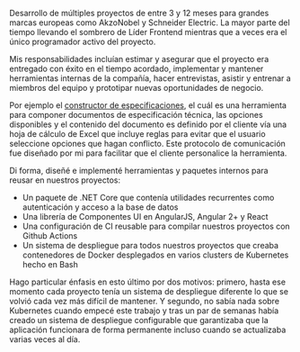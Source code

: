 ---
---

Desarrollo de múltiples proyectos de entre 3 y 12 meses para grandes marcas europeas como AkzoNobel y Schneider Electric. La mayor parte del tiempo llevando el sombrero de Líder Frontend mientras que a veces era el único programador activo del proyecto.

Mis responsabilidades incluían estimar y asegurar que el proyecto era entregado con éxito en el tiempo acordado, implementar y mantener herramientas internas de la compañía, hacer entrevistas, asistir y entrenar a miembros del equipo y prototipar nuevas oportunidades de negocio.

<!-- end extract -->

Por ejemplo el [constructor de especificaciones](https://youtu.be/DsagfgPj9cE), el cuál es una herramienta para componer documentos de especificación técnica, las opciones disponibles y el contenido del documento es definido por el cliente vía una hoja de cálculo de Excel que incluye reglas para evitar que el usuario seleccione opciones que hagan conflicto. Este protocolo de comunicación fue diseñado por mi para facilitar que el cliente personalice la herramienta.

Di forma, diseñé e implementé herramientas y paquetes internos para reusar en nuestros proyectos:

- Un paquete de .NET Core que contenía utilidades recurrentes como autenticación y acceso a la base de datos
- Una librería de Componentes UI en AngularJS, Angular 2+ y React
- Una configuración de CI reusable para compilar nuestros proyectos con Github Actions
- Un sistema de despliegue para todos nuestros proyectos que creaba contenedores de Docker desplegados en varios clusters de Kubernetes hecho en Bash

Hago particular énfasis en esto último por dos motivos: primero, hasta ese momento cada proyecto tenía un sistema de despliegue diferente lo que se volvió cada vez más difícil de mantener. Y segundo, no sabía nada sobre Kubernetes cuando empecé este trabajo y tras un par de semanas había creado un sistema de despliegue configurable que garantizaba que la aplicación funcionara de forma permanente incluso cuando se actualizaba varias veces al día.
